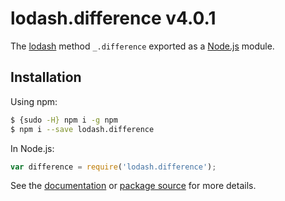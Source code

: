 # lodash.difference v4.0.1

The [lodash](https://lodash.com/) method `_.difference` exported as a [Node.js](https://nodejs.org/) module.

## Installation

Using npm:
```bash
$ {sudo -H} npm i -g npm
$ npm i --save lodash.difference
```

In Node.js:
```js
var difference = require('lodash.difference');
```

See the [documentation](https://lodash.com/docs#difference) or [package source](https://github.com/lodash/lodash/blob/4.0.1-npm-packages/lodash.difference) for more details.
